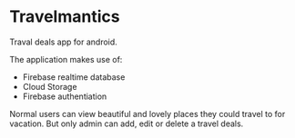 # Travelmantics
Traval deals app for android.

The application makes use of:
- Firebase realtime database
- Cloud Storage
- Firebase authentiation

Normal users can view beautiful and lovely places they could travel to for vacation. But only admin can add, edit or delete a travel deals.
